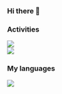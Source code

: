 ### Hi there 👋

### Activities
![](https://github-readme-stats.vercel.app/api?username=MariiaD1997&theme=dark&hide_border=false&include_all_commits=false&count_private=true)<br/>
![](https://github-readme-streak-stats.herokuapp.com/?user=MariiaD1997&theme=dark&hide_border=false)<br/>

### My languages
![](https://github-readme-stats.vercel.app/api/top-langs/?username=MariiaD1997&theme=dark&hide_border=false&include_all_commits=false&count_private=true&layout=compact)

<!--
**MariiaD1997/MariiaD1997** is a ✨ _special_ ✨ repository because its `README.md` (this file) appears on your GitHub profile.

Here are some ideas to get you started:

- 🔭 I’m currently working on ...
- 🌱 I’m currently learning ...
- 👯 I’m looking to collaborate on ...
- 🤔 I’m looking for help with ...
- 💬 Ask me about ...
- 📫 How to reach me: ...
- 😄 Pronouns: ...
- ⚡ Fun fact: ...
-->
